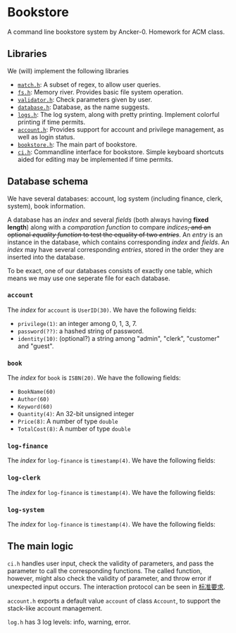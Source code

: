 # Bookstore

A command line bookstore system by Ancker-0. Homework for ACM class.

## Libraries

We (will) implement the following libraries

+ [`match.h`](../src/match.h): A subset of regex, to allow user queries.
+ [`fs.h`](../src/fs.h): Memory river. Provides basic file system operation.
+ [`validator.h`](../src/validator.h): Check parameters given by user.
+ [`database.h`](../src/database.h): Database, as the name suggests.
+ [`logs.h`](../src/database.h): The log system, along with pretty printing. Implement colorful printing if time permits.
+ [`account.h`](../src/account.h): Provides support for account and privilege management, as well as login status.
+ [`bookstore.h`](../src/bookstore.h): The main part of bookstore.
+ [`ci.h`](../src/ci.h): Commandline interface for bookstore. Simple keyboard shortcuts aided for editing may be implemented if time permits.

## Database schema

We have several databases: account, log system (including finance, clerk, system), book information.

A database has an *index* and several *fields* (both always having **fixed length**) along with a *comparation function* to compare *indices*~~, and an optional *equality function* to test the equality of two *entries*~~. An *entry* is an instance in the database, which contains corresponding *index* and *fields*. An *index* may have several corresponding *entries*, stored in the order they are inserted into the database.

To be exact, one of our databases consists of exactly one table, which means we may use one seperate file for each database.

### `account`

The *index* for `account` is `UserID(30)`. We have the following fields:

+ `privilege(1)`: an integer among 0, 1, 3, 7.
+ `password(??)`: a hashed string of password.
+ `identity(10)`: (optional?) a string among "admin", "clerk", "customer" and "guest".

### `book`

The *index* for `book` is `ISBN(20)`. We have the following fields:

+ `BookName(60)`
+ `Author(60)`
+ `Keyword(60)`
+ `Quantity(4)`: An 32-bit unsigned integer
+ `Price(8)`: A number of type `double`
+ `TotalCost(8)`: A number of type `double`

### `log-finance`

The *index* for `log-finance` is `timestamp(4)`. We have the following fields:

### `log-clerk`

The *index* for `log-finance` is `timestamp(4)`. We have the following fields:

### `log-system`

The *index* for `log-finance` is `timestamp(4)`. We have the following fields:

## The main logic

`ci.h` handles user input, check the validity of parameters, and pass the parameter to call the corresponding functions. The called function, however, might also check the validity of parameter, and throw error if unexpected input occurs. The interaction protocol can be seen in [标准要求](https://github.com/ACMClassCourse-2024/Bookstore-2024/blob/main/%E6%A0%87%E5%87%86%E8%A6%81%E6%B1%82.md).

`account.h` exports a default value `account` of class `Account`, to support the stack-like account management.

`log.h` has 3 log levels: info, warning, error.
